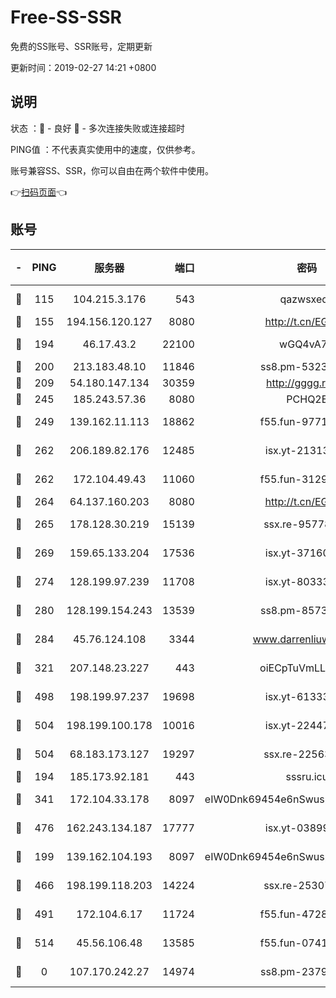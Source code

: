 # Free-SS-SSR

免费的SS账号、SSR账号，定期更新

更新时间：2019-02-27 14:21 +0800

## 说明

状态     ：🙂 - 良好 🙁 - 多次连接失败或连接超时

PING值   ：不代表真实使用中的速度，仅供参考。

账号兼容SS、SSR，你可以自由在两个软件中使用。

👉[扫码页面](https://liesauer.github.io/free-ss-ssr.github.io/)👈

## 账号

|-|PING|服务器|端口|密码|加密方式|区域|
|:----:|:----:|:-----:|-----:|:----:|:----:|:----:|
|🙂|115|104.215.3.176|543|qazwsxedc|aes-256-gcm|JP|
|🙂|155|194.156.120.127|8080|http://t.cn/EGJIyrl|rc4-md5|RU|
|🙂|194|46.17.43.2|22100|wGQ4vA7D|aes-256-gcm|RU|
|🙂|200|213.183.48.10|11846|ss8.pm-53239933|rc4-md5|RU|
|🙂|209|54.180.147.134|30359|http://gggg.rocks|chacha20|KR|
|🙂|245|185.243.57.36|8080|PCHQ2E|rc4-md5|US|
|🙂|249|139.162.11.113|18862|f55.fun-97715829|aes-256-cfb|SG|
|🙂|262|206.189.82.176|12485|isx.yt-21313452|aes-256-cfb|SG|
|🙂|262|172.104.49.43|11060|f55.fun-31295272|aes-256-cfb|SG|
|🙂|264|64.137.160.203|8080|http://t.cn/EGJIyrl|rc4-md5|CA|
|🙂|265|178.128.30.219|15139|ssx.re-95778492|aes-256-cfb|SG|
|🙂|269|159.65.133.204|17536|isx.yt-37160115|aes-256-cfb|SG|
|🙂|274|128.199.97.239|11708|isx.yt-80333804|aes-256-cfb|SG|
|🙂|280|128.199.154.243|13539|ss8.pm-85739206|aes-256-cfb|SG|
|🙂|284|45.76.124.108|3344|www.darrenliuwei.com|aes-256-cfb|AU|
|🙂|321|207.148.23.227|443|oiECpTuVmLLxk4Ts|aes-256-cfb|US|
|🙂|498|198.199.97.237|19698|isx.yt-61333820|aes-256-cfb|US|
|🙂|504|198.199.100.178|10016|isx.yt-22447811|aes-256-cfb|US|
|🙂|504|68.183.173.127|19297|ssx.re-22563235|aes-256-cfb|US|
|🙂|194|185.173.92.181|443|sssru.icu|rc4-md5|RU|
|🙂|341|172.104.33.178|8097|eIW0Dnk69454e6nSwuspv9DmS201tQ0D|aes-256-cfb|SG|
|🙂|476|162.243.134.187|17777|isx.yt-03899620|aes-256-cfb|US|
|🙁|199|139.162.104.193|8097|eIW0Dnk69454e6nSwuspv9DmS201tQ0D|aes-256-cfb|JP|
|🙁|466|198.199.118.203|14224|ssx.re-25307472|aes-256-cfb|US|
|🙁|491|172.104.6.17|11724|f55.fun-47281040|aes-256-cfb|US|
|🙁|514|45.56.106.48|13585|f55.fun-07412512|aes-256-cfb|US|
|🙁|0|107.170.242.27|14974|ss8.pm-23796497|aes-256-cfb|US|
